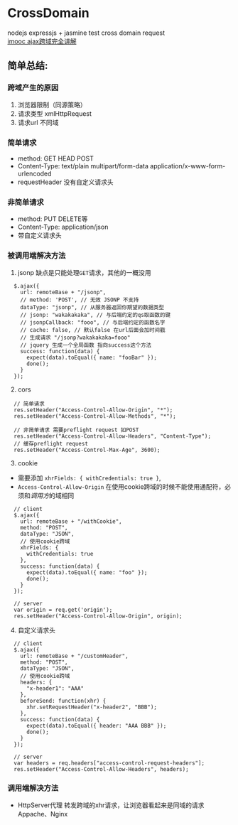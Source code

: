 # CrossDomain
nodejs expressjs + jasmine test cross domain request  
[imooc ajax跨域完全讲解](https://www.imooc.com/learn/947) 

## 简单总结:
### 跨域产生的原因
1. 浏览器限制（同源策略）
2. 请求类型 xmlHttpRequest
3. 请求url 不同域

### 简单请求
- method: GET HEAD POST
- Content-Type: text/plain multipart/form-data application/x-www-form-urlencoded
- requestHeader 没有自定义请求头

### 非简单请求
- method: PUT DELETE等
- Content-Type: application/json
- 带自定义请求头

### 被调用端解决方法
1. jsonp 
缺点是只能处理`GET`请求，其他的一概没用
```
  $.ajax({
    url: remoteBase + "/jsonp",
    // method: 'POST', // 无效 JSONP 不支持
    dataType: "jsonp", // 从服务器返回你期望的数据类型
    // jsonp: "wakakakaka", // 与后端约定的qs取函数的键
    // jsonpCallback: "fooo", // 与后端约定的函数名字
    // cache: false, // 默认false 在url后面会加时间戳
    // 生成请求 "/jsonp?wakakakaka=fooo"
    // jquery 生成一个全局函数 指向success这个方法
    success: function(data) {
      expect(data).toEqual({ name: "fooBar" });
      done();
    }
  });
```
2. cors 
```
  // 简单请求
  res.setHeader("Access-Control-Allow-Origin", "*");
  res.setHeader("Access-Control-Allow-Methods", "*");
  
  // 非简单请求 需要preflight request 如POST
  res.setHeader("Access-Control-Allow-Headers", "Content-Type");
  // 缓存preflight request  
  res.setHeader("Access-Control-Max-Age", 3600);
```

3. cookie

- 需要添加 `xhrFields: { withCredentials: true }`,
- `Access-Control-Allow-Origin` 在使用cookie跨域的时候不能使用通配符，必须和*调用方*的域相同

```
  // client
  $.ajax({
    url: remoteBase + "/withCookie",
    method: "POST",
    dataType: "JSON",
    // 使用cookie跨域
    xhrFields: {
      withCredentials: true
    },
    success: function(data) {
      expect(data).toEqual({ name: "foo" });
      done();
    }
  });

  // server
  var origin = req.get('origin');  
  res.setHeader("Access-Control-Allow-Origin", origin);

```

4. 自定义请求头

```
  // client
  $.ajax({
    url: remoteBase + "/customHeader",
    method: "POST",
    dataType: "JSON",
    // 使用cookie跨域
    headers: {
      "x-header1": "AAA"
    },
    beforeSend: function(xhr) {
      xhr.setRequestHeader("x-header2", "BBB");
    },
    success: function(data) {
      expect(data).toEqual({ header: "AAA BBB" });
      done();
    }
  });
  
  // server
  var headers = req.headers["access-control-request-headers"];
  res.setHeader("Access-Control-Allow-Headers", headers);

```

### 调用端解决方法
- HttpServer代理 转发跨域的xhr请求，让浏览器看起来是同域的请求 Appache、Nginx



